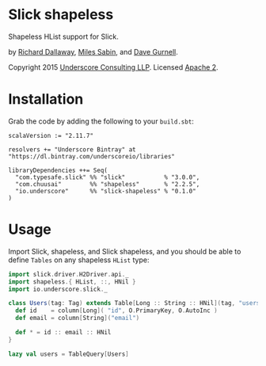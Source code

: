# Slick shapeless

Shapeless HList support for Slick.

by [Richard Dallaway][d6y], [Miles Sabin][milessabin], and [Dave Gurnell][davegurnell].

Copyright 2015 [Underscore Consulting LLP][underscore]. Licensed [Apache 2][license].

# Installation

Grab the code by adding the following to your `build.sbt`:

~~~
scalaVersion := "2.11.7"

resolvers += "Underscore Bintray" at "https://dl.bintray.com/underscoreio/libraries"

libraryDependencies ++= Seq(
  "com.typesafe.slick" %% "slick"           % "3.0.0",
  "com.chuusai"        %% "shapeless"       % "2.2.5",
  "io.underscore"      %% "slick-shapeless" % "0.1.0"
)
~~~

# Usage

Import Slick, shapeless, and Slick shapeless,
and you should be able to define `Tables` on any shapeless `HList` type:

~~~ scala
import slick.driver.H2Driver.api._
import shapeless.{ HList, ::, HNil }
import io.underscore.slick._

class Users(tag: Tag) extends Table[Long :: String :: HNil](tag, "users") {
  def id    = column[Long]( "id", O.PrimaryKey, O.AutoInc )
  def email = column[String]("email")

  def * = id :: email :: HNil
}

lazy val users = TableQuery[Users]
~~~

[d6y]: http://twitter.com/d6y
[milessabin]: http://twitter.com/milessabin
[davegurnell]: http://twitter.com/davegurnell

[underscore]: http://underscore.io
[license]: http://www.apache.org/licenses/LICENSE-2.0
